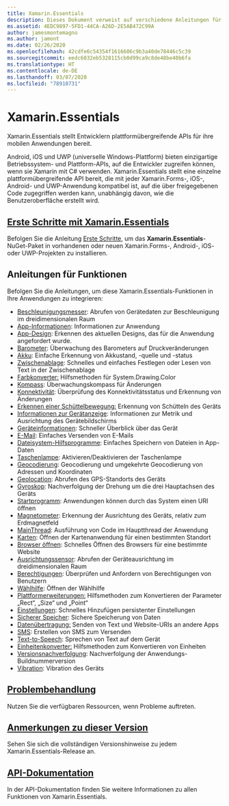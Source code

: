 ```yaml
---
title: Xamarin.Essentials
description: Dieses Dokument verweist auf verschiedene Anleitungen für Xamarin.Essentials, womit Entwicklern plattformübergreifende APIs für ihre mobilen Anwendungen bereitgestellt werden.
ms.assetid: 4EDC9897-5FD1-44CA-A26D-2E5AB472C99A
author: jamesmontemagno
ms.author: jamont
ms.date: 02/26/2020
ms.openlocfilehash: 42cdfe6c54354f1616606c9b3a40de78446c5c39
ms.sourcegitcommit: eedc6032eb5328115cb0d99ca9c8de48be40b6fa
ms.translationtype: HT
ms.contentlocale: de-DE
ms.lasthandoff: 03/07/2020
ms.locfileid: "78910731"
---
```

# <a name="xamarinessentials"></a>Xamarin.Essentials

Xamarin.Essentials stellt Entwicklern plattformübergreifende APIs für ihre mobilen Anwendungen bereit.

Android, iOS und UWP (universelle Windows-Plattform) bieten einzigartige Betriebssystem- und Plattform-APIs, auf die Entwickler zugreifen können, wenn sie Xamarin mit C# verwenden. Xamarin.Essentials stellt eine einzelne plattformübergreifende API bereit, die mit jeder Xamarin.Forms-, iOS-, Android- und UWP-Anwendung kompatibel ist, auf die über freigegebenen Code zugegriffen werden kann, unabhängig davon, wie die Benutzeroberfläche erstellt wird.

## <a name="get-started-with-xamarinessentials"></a>[Erste Schritte mit Xamarin.Essentials](get-started.md?context=xamarin/xamarin-forms)

Befolgen Sie die Anleitung [Erste Schritte](get-started.md), um das **Xamarin.Essentials**-NuGet-Paket in vorhandenen oder neuen Xamarin.Forms-, Android-, iOS- oder UWP-Projekten zu installieren.

## <a name="feature-guides"></a>Anleitungen für Funktionen

Befolgen Sie die Anleitungen, um diese Xamarin.Essentials-Funktionen in Ihre Anwendungen zu integrieren:

* [Beschleunigungsmesser](accelerometer.md?context=xamarin/xamarin-forms): Abrufen von Gerätedaten zur Beschleunigung im dreidimensionalen Raum
* [App-Informationen](app-information.md?context=xamarin/xamarin-forms): Informationen zur Anwendung
* [App-Design](app-theme.md?context=xamarin/xamarin-forms): Erkennen des aktuellen Designs, das für die Anwendung angefordert wurde.
* [Barometer](barometer.md?context=xamarin/xamarin-forms): Überwachung des Barometers auf Druckveränderungen
* [Akku](battery.md?context=xamarin/xamarin-forms): Einfache Erkennung von Akkustand, -quelle und -status
* [Zwischenablage](clipboard.md?context=xamarin/xamarin-forms): Schnelles und einfaches Festlegen oder Lesen von Text in der Zwischenablage
* [Farbkonverter:](color-converters.md?context=xamarin/xamarin-forms) Hilfsmethoden für System.Drawing.Color
* [Kompass](compass.md?context=xamarin/xamarin-forms): Überwachungskompass für Änderungen
* [Konnektivität](connectivity.md?context=xamarin/xamarin-forms): Überprüfung des Konnektivitätsstatus und Erkennung von Änderungen
* [Erkennen einer Schüttelbewegung:](detect-shake.md?context=xamarin/xamarin-forms) Erkennung von Schütteln des Geräts
* [Informationen zur Gerätanzeige](device-display.md?context=xamarin/xamarin-forms): Informationen zur Metrik und Ausrichtung des Gerätebildschirms
* [Geräteinformationen](device-information.md?context=xamarin/xamarin-forms): Schneller Überblick über das Gerät
* [E-Mail](email.md?context=xamarin/xamarin-forms): Einfaches Versenden von E-Mails
* [Dateisystem-Hilfsprogramme](file-system-helpers.md?context=xamarin/xamarin-forms): Einfaches Speichern von Dateien in App-Daten
* [Taschenlampe](flashlight.md?context=xamarin/xamarin-forms): Aktivieren/Deaktivieren der Taschenlampe
* [Geocodierung](geocoding.md?context=xamarin/xamarin-forms): Geocodierung und umgekehrte Geocodierung von Adressen und Koordinaten
* [Geolocation](geolocation.md?context=xamarin/xamarin-forms): Abrufen des GPS-Standorts des Geräts
* [Gyroskop](gyroscope.md?context=xamarin/xamarin-forms): Nachverfolgung der Drehung um die drei Hauptachsen des Geräts
* [Startprogramm](launcher.md?context=xamarin/xamarin-forms): Anwendungen können durch das System einen URI öffnen
* [Magnetometer](magnetometer.md?context=xamarin/xamarin-forms): Erkennung der Ausrichtung des Geräts, relativ zum Erdmagnetfeld
* [MainThread](main-thread.md?content=xamarin/xamarin-forms): Ausführung von Code im Hauptthread der Anwendung
* [Karten](maps.md?content=xamarin/xamarin-forms): Öffnen der Kartenanwendung für einen bestimmten Standort
* [Browser öffnen](open-browser.md?context=xamarin/xamarin-forms): Schnelles Öffnen des Browsers für eine bestimmte Website
* [Ausrichtungssensor](orientation-sensor.md?context=xamarin/xamarin-forms): Abrufen der Geräteausrichtung im dreidimensionalen Raum
* [Berechtigungen](permissions.md?context=xamarin/xamarin-forms): Überprüfen und Anfordern von Berechtigungen von Benutzern
* [Wählhilfe](phone-dialer.md?context=xamarin/xamarin-forms): Öffnen der Wählhilfe
* [Plattformerweiterungen:](platform-extensions.md?context=xamarin/xamarin-forms) Hilfsmethoden zum Konvertieren der Parameter „Rect“, „Size“ und „Point“
* [Einstellungen](preferences.md?context=xamarin/xamarin-forms): Schnelles Hinzufügen persistenter Einstellungen
* [Sicherer Speicher](secure-storage.md?context=xamarin/xamarin-forms): Sichere Speicherung von Daten
* [Datenübertragung:](share.md?context=xamarin/xamarin-forms) Senden von Text und Website-URIs an andere Apps
* [SMS](sms.md?context=xamarin/xamarin-forms): Erstellen von SMS zum Versenden
* [Text-to-Speech](text-to-speech.md?context=xamarin/xamarin-forms): Sprechen von Text auf dem Gerät
* [Einheitenkonverter:](unit-converters.md?context=xamarin/xamarin-forms) Hilfsmethoden zum Konvertieren von Einheiten
* [Versionsnachverfolgung](version-tracking.md?context=xamarin/xamarin-forms): Nachverfolgung der Anwendungs- Buildnummerversion
* [Vibration](vibrate.md?context=xamarin/xamarin-forms): Vibration des Geräts

## <a name="troubleshooting"></a>[Problembehandlung](troubleshooting.md?context=xamarin/xamarin-forms)

Nutzen Sie die verfügbaren Ressourcen, wenn Probleme auftreten.

## <a name="release-notes"></a>[Anmerkungen zu dieser Version](https://docs.microsoft.com/xamarin/essentials/release-notes/)

Sehen Sie sich die vollständigen Versionshinweise zu jedem Xamarin.Essentials-Release an.

## <a name="api-documentation"></a>[API-Dokumentation](xref:Xamarin.Essentials)

In der API-Dokumentation finden Sie weitere Informationen zu allen Funktionen von Xamarin.Essentials.
